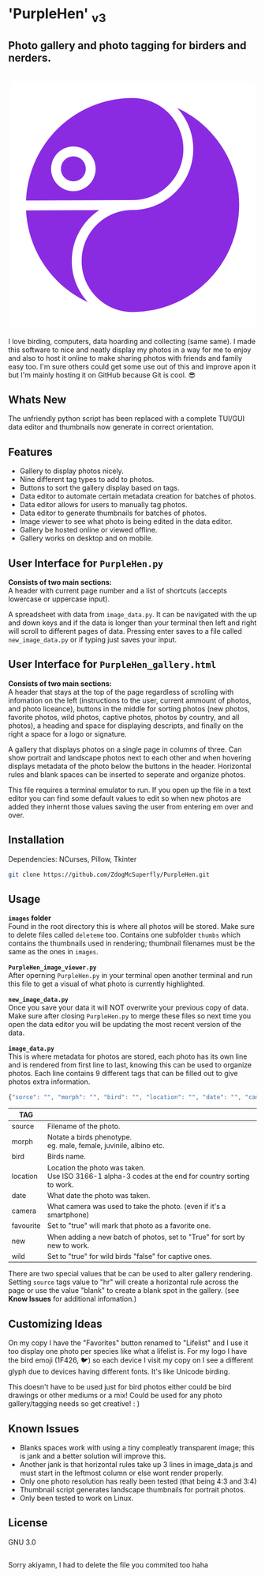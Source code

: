 # 'PurpleHen' <sub>v3</sub>
## Photo gallery and photo tagging for birders and nerders.

<p align="center"><br>
<img src="https://github.com/ZdogMcSuperfly/PurpleHen/blob/main/favicon.svg"></p>

I love birding, computers, data hoarding and collecting (same same). I made this software to nice and neatly display my photos in a way for me to enjoy and also to host it online to make sharing photos with friends and family easy too. I'm sure others could get some use out of this and improve apon it but I'm mainly hosting it on GitHub because Git is cool. 😎

## Whats New
The unfriendly python script has been replaced with a complete TUI/GUI data editor and thumbnails now generate in correct orientation.

## Features
- Gallery to display photos nicely.
- Nine different tag types to add to photos.
- Buttons to sort the gallery display based on tags.
- Data editor to automate certain metadata creation for batches of photos.
- Data editor allows for users to manually tag photos.
- Data editor to generate thumbnails for batches of photos.
- Image viewer to see what photo is being edited in the data editor.
- Gallery be hosted online or viewed offline.
- Gallery works on desktop and on mobile.

## User Interface for `PurpleHen.py`
__Consists of two main sections:__<br>
A header with current page number and a list of shortcuts (accepts lowercase or uppercase input).

A spreadsheet with data from `image_data.py`. It can be navigated with the up and down keys and if the data is longer than your terminal then left and right will scroll to different pages of data. Pressing enter saves to a file called `new_image_data.py` or if typing just saves your input.

## User Interface for `PurpleHen_gallery.html`
__Consists of two main sections:__<br>
A header that stays at the top of the page regardless of scrolling with infomation on the left (instructions to the user, current ammount of photos, and photo liceance), buttons in the middle for sorting photos (new photos, favorite photos, wild photos, captive photos, photos by country, and all photos), a heading and space for displaying descripts, and finally on the right a space for a logo or signature.

A gallery that displays photos on a single page in columns of three. Can show portrait and landscape photos next to each other and when hovering displays metadata of the photo below the buttons in the header. Horizontal rules and blank spaces can be inserted to seperate and organize photos.

This file requires a terminal emulator to run. If you open up the file in a text editor you can find some default values to edit so when new photos are added they inhernt those values saving the user from entering em over and over.

## Installation
Dependencies: NCurses, Pillow, Tkinter
```sh
git clone https://github.com/ZdogMcSuperfly/PurpleHen.git
```
## Usage
__`images` folder__<br>
Found in the root directory this is where all photos will be stored. Make sure to delete files called `deleteme` too. Contains one subfolder `thumbs` which contains the thumbnails used in rendering; thumbnail filenames must be the same as the ones in `images`.

__`PurpleHen_image_viewer.py`__<br>
After operning `PurpleHen.py` in your terminal open another terminal and run this file to get a visual of what photo is currently highlighted.

__`new_image_data.py`__<br>
Once you save your data it will NOT overwrite your previous copy of data. Make sure after closing `PurpleHen.py` to merge these files so next time you open the data editor you will be updating the most recent version of the data.

__`image_data.py`__<br>
This is where metadata for photos are stored, each photo has its own line and is rendered from first line to last, knowing this can be used to organize photos. Each line contains 9 different tags that can be filled out to give photos extra information.
<br>
```js
{"sorce": "", "morph": "", "bird": "", "location": "", "date": "", "camera": "", "favourite": "", "new": "", "wild": ""},
```
| TAG  ||
| ------------- | ------------- |
| source  | Filename of the photo. |
| morph  | Notate a birds phenotype.<br> eg. male, female, juvinile, albino etc. |
| bird  | Birds name. |
| location  | Location the photo was taken.<br> Use ISO 3166-1 alpha-3 codes at the end for country sorting to work. |
| date  | What date the photo was taken. |
| camera  | What camera was used to take the photo. (even if it's a smartphone)  |
| favourite  | Set to "true" will mark that photo as a favorite one.|
| new  | When adding a new batch of photos, set to "True" for sort by new to work.|
| wild  | Set to "true" for wild birds "false" for captive ones.|

There are two special values that be can be used to alter gallery rendering. Setting `source` tags value to "hr" will create a horizontal rule across the page or use the value "blank" to create a blank spot in the gallery. (see __Know Issues__ for additional infomation.)

## Customizing Ideas
On my copy I have the "Favorites" button renamed to "Lifelist" and I use it too display one photo per species like what a lifelist is.
For my logo I have the bird emoji (1F426, 🐦) so each device I visit my copy on I see a different glyph due to devices having different fonts. It's like Unicode birding.

This doesn't have to be used just for bird photos either could be bird drawings or other mediums or a mix! Could be used for any photo gallery/tagging needs so get creative! : )

## Known Issues
- Blanks spaces work with using a tiny compleatly transparent image; this is jank and a better solution will improve this.
- Another jank is that horizontal rules take up 3 lines in image_data.js and must start in the leftmost column or else wont render properly.
- Only one photo resolution has really been tested (that being 4:3 and 3:4)
- Thumbnail script generates landscape thumbnails for portrait photos.
- Only been tested to work on Linux.

## License
GNU 3.0
## 
Sorry akiyamn, I had to delete the file you commited too haha

